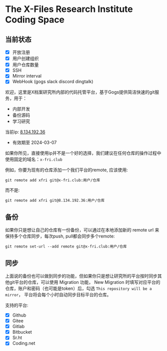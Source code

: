 # The X-Files Research Institute Coding Space

## 当前状态

- [x] 开放注册
- [x] 用户创建组织
- [x] 用户仓库数量
- [x] SSH
- [x] Mirror interval
- [x] WebHook (gogs slack discord dingtalk)

欢迎，这里是X档案研究所内部的代码托管平台，基于Gogs提供简洁快速的git服务，用于：

- 内部开发
- 备份源码
- 学习研究

当前ip: [8.134.192.36](http://8.134.192.36)
- 有效期至 2024-03-07

如果你所见，直接使用ip并不是一个好的选择，我们建议在任何仓库的操作过程中使用固定的域名：`x-fri.club`

例如，你要为现有的仓库添加一个我们平台的remote, 应该使用:
```
git remote add xfri git@x-fri.club:用户/仓库
```

而不是:
```
git remote add xfri git@8.134.192.36:用户/仓库
```

## 备份

如果你只是想让自己的仓库有一份备份，可以通过在本地添加新的 remote url 来保持多个仓库同步，每次push, pull都会同步多个remote:

```
git remote set-url --add remote git@x-fri.club:用户/仓库
```

## 同步

上面说的备份也可以做到同步的功能，但如果你只是想让研究所的平台按时同步其他git平台的仓库，可以使用 Migration 功能， New Migration 时填写对应平台的仓库，账户和密码（也可能是token）后，勾选 `This repository will be a mirror`， 平台将会每个小时自动同步目标平台的仓库。

支持的平台:

- [x] Github
- [x] Gitee
- [x] Gitlab
- [x] Bitbucket
- [x] Sr.ht
- [x] Coding.net